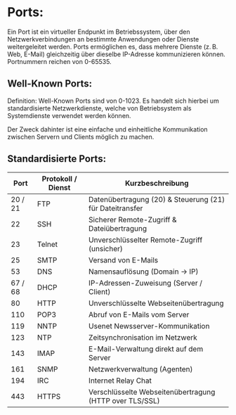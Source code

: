 # Ports:
Ein Port ist ein virtueller Endpunkt im Betriebssystem, über den Netzwerkverbindungen an bestimmte Anwendungen oder Dienste weitergeleitet werden. Ports ermöglichen es, dass mehrere Dienste (z. B. Web, E-Mail) gleichzeitig über dieselbe IP-Adresse kommunizieren können.\
Portnummern reichen von 0-65535.

## Well-Known Ports:

Definition: Well-Known Ports sind von 0-1023. Es handelt sich hierbei um standardisierte Netzwerkdienste, welche von Betriebsystem als Systemdienste verwendet werden können.

Der Zweck dahinter ist eine einfache und einheitliche Kommunikation zwischen Servern und Clients möglich zu machen.

## Standardisierte Ports:
| Port      | Protokoll / Dienst | Kurzbeschreibung                                                                                                    |
| --------- | ------------------ | ------------------------------------------------------------------------------------------------------------------- |
| 20 / 21   | FTP                | Datenübertragung (20) & Steuerung (21) für Dateitransfer                                                            |
| 22        | SSH                | Sicherer Remote-Zugriff & Dateiübertragung                                                                          |
| 23        | Telnet             | Unverschlüsselter Remote-Zugriff (unsicher)                                                                         |
| 25        | SMTP               | Versand von E-Mails                                                                                                 |
| 53        | DNS                | Namensauflösung (Domain → IP)                                                                                       |
| 67 / 68   | DHCP               | IP-Adressen-Zuweisung (Server / Client)                                                                             |
| 80        | HTTP               | Unverschlüsselte Webseitenübertragung                                                                               |
| 110       | POP3               | Abruf von E-Mails vom Server                                                                                        |
| 119       | NNTP               | Usenet Newsserver-Kommunikation                                                                                     |
| 123       | NTP                | Zeitsynchronisation im Netzwerk                                                                                     |
| 143       | IMAP               | E-Mail-Verwaltung direkt auf dem Server                                                                             |
| 161       | SNMP               | Netzwerkverwaltung (Agenten)                                                                                        |
| 194       | IRC                | Internet Relay Chat                                                                                                 |
| 443       | HTTPS              | Verschlüsselte Webseitenübertragung (HTTP over TLS/SSL)                                                             |
